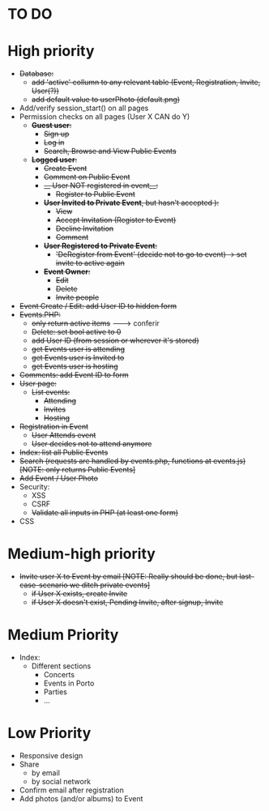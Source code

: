 TO DO
=========
# High priority
* ~~Database:~~
	* ~~add 'active' collumn to any relevant table (Event, Registration, Invite, User(?))~~
	* ~~add default value to userPhoto (default.png)~~
* Add/verify session_start() on all pages 
* Permission checks on all pages (User X CAN do Y)
	* ~~__Guest user__:~~
		* ~~Sign up~~
		* ~~Log in~~
		* ~~Search, Browse and View Public Events~~
	* ~~__Logged user__:~~
		* ~~Create Event~~
		* ~~Comment on Public Event~~
		* ~~__ User NOT registered in event__:~~
			* ~~Register to Public Event~~
		* ~~__User Invited to Private Event__, but hasn't accepted ):~~
			* ~~View~~
			* ~~Accept Invitation (Register to Event)~~
			* ~~Decline Invitation~~
			* ~~Comment~~
		* ~~__User Registered to Private Event__:~~
			* ~~'DeRegister from Event' (decide not to go to event) -> set invite to active again~~
		* ~~__Event Owner__:~~
			* ~~Edit~~
			* ~~Delete~~
			* ~~Invite people~~
* ~~Event Create / Edit: add User ID to hidden form~~
* ~~Events.PHP:~~
	* ~~only return active items~~ ---> conferir
	* ~~Delete: set bool active to 0~~
	* ~~add User ID (from session or wherever it's stored)~~
	* ~~get Events user is attending~~
	* ~~get Events user is Invited to~~
	* ~~get Events user is hosting~~
* ~~Comments: add Event ID to form~~
* ~~User page:~~
	* ~~List events:~~
		* ~~Attending~~
		* ~~Invites~~
		* ~~Hosting~~
* ~~Registration in Event~~
	* ~~User Attends event~~
	* ~~User decides not to attend anymore~~
* ~~Index: list all Public Events~~
* ~~Search (requests are handled by events.php, functions at events.js) [NOTE: only returns Public Events]~~
* ~~Add Event / User Photo~~
* Security:
	* XSS
	* CSRF
	* ~~Validate all inputs in PHP (at least one form)~~
* CSS

# Medium-high priority
* ~~Invite user X to Event by email [NOTE: Really should be done, but last-case-scenario we ditch private events]~~
	* ~~if User X exists, create Invite~~
	* ~~if User X doesn't exist, Pending Invite, after signup, Invite~~

# Medium Priority
* Index:
	* Different sections
		* Concerts
		* Events in Porto
		* Parties
		* ...

# Low Priority
* Responsive design
* Share
	* by email
	* by social network
* Confirm email after registration
* Add photos (and/or albums) to Event
